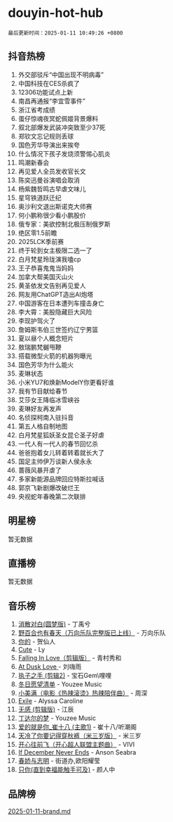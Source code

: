 # douyin-hot-hub

`最后更新时间：2025-01-11 10:49:26 +0800`

## 抖音热榜

1. 外交部驳斥“中国出现不明病毒”
1. 中国科技在CES杀疯了
1. 12306功能试点上新
1. 南昌再通报“李宜雪事件”
1. 浙江省考成绩
1. 蛋仔惊魂夜冥蛇佩姬背景爆料
1. 叙北部爆发武装冲突致至少37死
1. 郑钦文忘记规则丢球
1. 国色芳华导演出来挨夸
1. 什么情况下孩子发烧须警惕心肌炎
1. 鸣潮新春会
1. 再见爱人全员发收官长文
1. 陈奕迅曼谷演唱会取消
1. 杨紫魏哲鸣古早虐文味儿
1. 星穹铁道跃迁纪
1. 奥沙利文退出斯诺克大师赛
1. 何小鹏称很少看小鹏股价
1. 俄专家：美欲控制北极压制俄罗斯
1. 绝区零1.5前瞻
1. 2025LCK季前赛
1. 终于轮到女主极限二选一了
1. 白月梵星玲珑演我嗑cp
1. 王子恭喜鬼鬼当妈妈
1. 加拿大帮美国灭山火
1. 黄圣依发文告别再见爱人
1. 网友用ChatGPT造出AI炮塔
1. 中国游客在日本遭列车撞击身亡
1. 李大霄：美股隐藏巨大风险
1. 李现护驾火了
1. 詹姆斯韦伯三世签约辽宁男篮
1. 夏以昼个人概念短片
1. 敖瑞鹏梵樾甩鞭
1. 搭载微型火箭的机器狗曝光
1. 国色芳华为什么能火
1. 麦琳状态
1. 小米YU7和焕新ModelY你更看好谁
1. 我有节目献给春节
1. 艾莎女王降临冰雪峡谷
1. 麦琳好友再发声
1. 名侦探柯南入驻抖音
1. 第五人格自制地图
1. 白月梵星狐妖圣女昆仑圣子好虐
1. 一代人有一代人的春节回忆杀
1. 爸爸抱着女儿转着转着就长大了
1. 国足主帅伊万谈新人侯永永
1. 蔷薇风暴开虐了
1. 多家新能源品牌回应特斯拉喊话
1. 郭京飞新剧爆改破烂王
1. 央视蛇年春晚第二次联排

## 明星榜

暂无数据

## 直播榜

暂无数据

## 音乐榜

1. [消散对白(圆梦版)](https://sf5-hl-cdn-tos.douyinstatic.com/obj/tos-cn-ve-2774/og4jB5I5IizzoZVAAAzWgBMAsMDWoArfwBOiFs) - 丁禹兮
1. [野百合也有春天（万向乐队完整版已上线）](https://sf5-hl-cdn-tos.douyinstatic.com/obj/tos-cn-ve-2774/oMnUxhRAMiAGBqDtIPBQ7ACYQZFlJCftcgeDJE) - 万向乐队
1. [你的](https://sf5-hl-cdn-tos.douyinstatic.com/obj/tos-cn-ve-2774/oYuIeKf42jB7sEV6B2upMdpYAgfrQWj0FeRegh) - 贺仙人
1. [Cute](https://sf5-hl-cdn-tos.douyinstatic.com/obj/tos-cn-ve-2774/o4IbIzHWKAAB4wsS5qMBRiiAlEBGTpQRNfFvuo) - Ly
1. [Falling In Love（剪辑版）](https://sf5-hl-cdn-tos.douyinstatic.com/obj/tos-cn-ve-2774/o8ajpA8zzgBPahbBIO8AcKGBLJezFCRd1wfP9f) - 青村秀和
1. [ At Dusk  Love ](https://sf5-hl-cdn-tos.douyinstatic.com/obj/tos-cn-ve-2774/o8CrpCf5CaYgI4ZrtQgMQAFEfuGqNnRSDQAPBc) - 刘嗨雨
1. [执子之手 (剪辑2)](https://sf6-cdn-tos.douyinstatic.com/obj/tos-cn-ve-2774/oUoZLQjCc31XzqsBnBQUNgeKtYPBcgbFDwtfcu) - 宝石Gem\哩哩
1. [冬日愿望清单](https://sf5-hl-cdn-tos.douyinstatic.com/obj/tos-cn-ve-2774/oIIgUOeamCFCVAzxN6MFRLIBlLGpUqQxeeHrLE) - Youzee Music
1. [小美满（电影《热辣滚烫》热辣陪伴曲）](https://sf5-hl-cdn-tos.douyinstatic.com/obj/tos-cn-ve-2774/o0GAn2lSgfZIDUgtevCGDQYnFg4CwnrBaxbTZL) - 周深
1. [Exile](https://sf5-hl-cdn-tos.douyinstatic.com/obj/tos-cn-ve-2774/oYj4gAQTknKE3WW0Je8KGmQ7z1cA4FefwtbufD) - Alyssa Caroline
1. [无感 (剪辑版)](https://sf5-hl-cdn-tos.douyinstatic.com/obj/tos-cn-ve-2774/o0eIsUzJBDlQaQFC5OFlgbMEZC1TFYBftOBn6p) - 江辰
1. [丁达尔的梦](https://sf5-hl-cdn-tos.douyinstatic.com/obj/tos-cn-ve-2774/oMU3WirUZBVQkAC9ccG5P2IQirziZM2RTInUY) - Youzee Music
1. [爱的就是你_崔十八 (主歌1)](https://sf5-hl-cdn-tos.douyinstatic.com/obj/tos-cn-ve-2774/oI5BO5DhFZ6UTcNCnZaOCBLtZ7WIMQGfgnXf5E) - 崔十八/听潮阁
1. [天冷了你要记得穿秋裤（米三岁版）](https://sf5-hl-cdn-tos.douyinstatic.com/obj/tos-cn-ve-2774/oQlIwVIDWiZ6BQilAorS7MA0AgCkQDvcZAdm1) - 米三岁
1. [开心往前飞（开心超人联盟主题曲）](https://sf5-hl-cdn-tos.douyinstatic.com/obj/tos-cn-ve-2774/9d8fb7c82cf1421fb93a9fe925275e0a) - VIVI
1. [If December Never Ends](https://sf6-cdn-tos.douyinstatic.com/obj/tos-cn-ve-2774/oY1IQMoTgCFIBg8RZifyqlBBt1UFgitTYmxeOS) - Anson Seabra
1. [春娇与志明](https://sf5-hl-cdn-tos.douyinstatic.com/obj/tos-cn-ve-2774/e530d8fceb7044b39707d7f9ff54add1) - 街道办,欧阳耀莹
1. [只你(直到幸福能触手可及)](https://sf5-hl-cdn-tos.douyinstatic.com/obj/tos-cn-ve-2774/o0lBkRDzFTeaVSUz3ZZSCBVtZ5DIMQGfgmEAuE) - 颜人中

## 品牌榜

[2025-01-11-brand.md](2025-01-11-brand.md)
